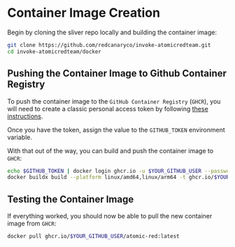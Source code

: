 # Container Image Creation

Begin by cloning the sliver repo locally and building the container image:

```bash
git clone https://github.com/redcanaryco/invoke-atomicredteam.git
cd invoke-atomicredteam/docker
```

## Pushing the Container Image to Github Container Registry

To push the container image to the `GitHub Container Registry` (`GHCR`), you
will need to create a classic personal access token by following
[these instructions](https://docs.github.com/en/packages/working-with-a-github-packages-registry/working-with-the-container-registry).

Once you have the token, assign the value to the `GITHUB_TOKEN` environment variable.

With that out of the way, you can build and push the container image to `GHCR`:

```bash
echo $GITHUB_TOKEN | docker login ghcr.io -u $YOUR_GITHUB_USER --password-stdin
docker buildx build --platform linux/amd64,linux/arm64 -t ghcr.io/$YOUR_GITHUB_USER/atomic-red:latest --push .
```

## Testing the Container Image

If everything worked, you should now be able to pull the new container image
from `GHCR`:

```bash
docker pull ghcr.io/$YOUR_GITHUB_USER/atomic-red:latest
```
